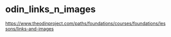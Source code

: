 # odin_links_n_images
https://www.theodinproject.com/paths/foundations/courses/foundations/lessons/links-and-images
